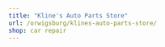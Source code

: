 ```yaml
---
title: "Kline's Auto Parts Store"
url: /orwigsburg/klines-auto-parts-store/
shop: car repair
---
```

